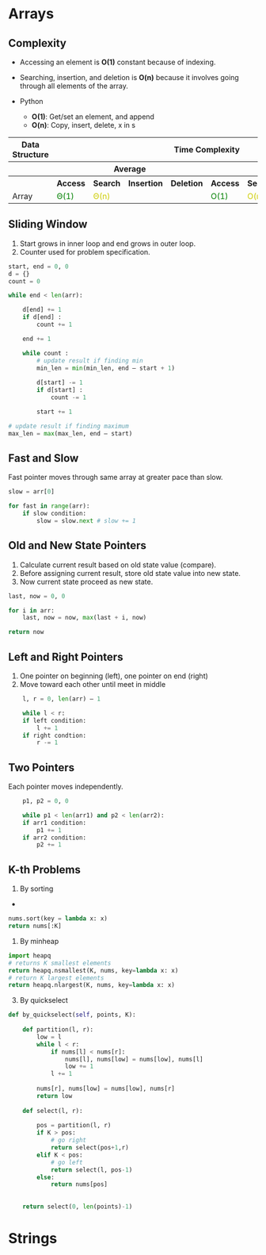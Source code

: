 # Arrays

## Complexity
- Accessing an element is **O(1)** constant because of indexing.
- Searching, insertion, and deletion is **O(n)** because it involves going through all elements of the array.

- Python
  - **O(1)**: Get/set an element, and append
  - **O(n)**: Copy, insert, delete, x in s
   
<table>
    <tbody><tr>
      <th>Data Structure</th>
      <th colspan="8">Time Complexity</th>
      <th>Space Complexity</th>
    </tr>
    <tr>
      <th></th>
      <th colspan="4">Average</th>
      <th colspan="4">Worst</th>
      <th>Worst</th>
    </tr>
    <tr>
      <th></th>
      <th>Access</th>
      <th>Search</th>
      <th>Insertion</th>
      <th>Deletion</th>
      <th>Access</th>
      <th>Search</th>
      <th>Insertion</th>
      <th>Deletion</th>
      <th></th>
    </tr>
    <tr>
      <td>Array</td>
      <td style="color:green">Θ(1)</td>
      <td colspan = "3" style="color:#CCCC00">Θ(n)</td>
      <td style="color:green">O(1)</td>
      <td colspan = "3" style="color:#CCCC00">O(n)</td>
      <td style="color:#CCCC00">O(n)</td>
    </tr>
</tbody></table>

## Sliding Window
1. Start grows in inner loop and end grows in outer loop.
2. Counter used for problem specification.

```python
start, end = 0, 0
d = {}
count = 0

while end < len(arr):

    d[end] += 1
    if d[end] :
        count += 1

    end += 1

    while count :
        # update result if finding min
        min_len = min(min_len, end – start + 1)
        
        d[start] -= 1
        if d[start] :
            count -= 1

        start += 1

# update result if finding maximum
max_len = max(max_len, end – start)
```

## Fast and Slow
Fast pointer moves through same array at greater pace than slow.

```python
slow = arr[0]

for fast in range(arr):
    if slow condition:
        slow = slow.next # slow += 1
```


## Old and New State Pointers

1.	Calculate current result based on old state value (compare).
2.	Before assigning current result, store old state value into new state.
3.	Now current state proceed as new state.

```python
last, now = 0, 0

for i in arr:
    last, now = now, max(last + i, now)

return now
```

## Left and Right Pointers
1.	One pointer on beginning (left), one pointer on end (right)
2.	Move toward each other until meet in middle
```python
    l, r = 0, len(arr) – 1

    while l < r:
    if left condition:
        l += 1
    if right condtion:
        r -= 1
```

## Two Pointers
Each pointer moves independently.
```python
    p1, p2 = 0, 0

    while p1 < len(arr1) and p2 < len(arr2):
    if arr1 condition:
        p1 += 1
    if arr2 condition:
        p2 += 1
```

## K-th Problems

1. By sorting
- 
```python
nums.sort(key = lambda x: x)
return nums[:K]
```    

1. By minheap
```python
import heapq
# returns K smallest elements
return heapq.nsmallest(K, nums, key=lambda x: x)
# return K largest elements 
return heapq.nlargest(K, nums, key=lambda x: x) 
```

3. By quickselect
```python  
def by_quickselect(self, points, K):
  
    def partition(l, r):
        low = l
        while l < r:
            if nums[l] < nums[r]:
                nums[l], nums[low] = nums[low], nums[l]
                low += 1
            l += 1
        
        nums[r], nums[low] = nums[low], nums[r]
        return low
        
    def select(l, r):
        
        pos = partition(l, r)
        if K > pos:
            # go right
            return select(pos+1,r)
        elif K < pos:
            # go left
            return select(l, pos-1)
        else:
            return nums[pos]
        
        
    return select(0, len(points)-1)
```

# Strings
